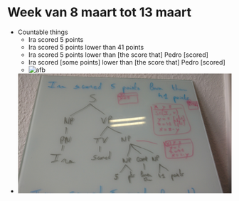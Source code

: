 # Week van 8 maart tot 13 maart

- Countable things
  - Ira scored 5 points
  - Ira scored 5 points lower than 41 points
  - Ira scored 5 points lower than [the score that] Pedro [scored]
  - Ira scored [some points] lower than [the score that] Pedro [scored]
  - ![afb](./week20170308/img1.jpg)
- ![afb](./week20170308/img2.jpg)
